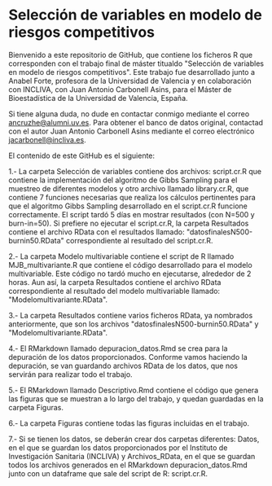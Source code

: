 # Selección de variables en modelo de riesgos competitivos

Bienvenido a este repositorio de GitHub, que contiene los ficheros R que corresponden con el trabajo final de máster titualdo "Selección de variables en modelo de riesgos competitivos". Este trabajo fue desarrollado junto a Anabel Forte, profesora de la Universidad de Valencia y en colaboración con INCLIVA, con Juan Antonio Carbonell Asins, para el Máster de Bioestadística de la Universidad de Valencia, España. 

Si tiene alguna duda, no dude en contactar conmigo mediante el correo ancruzhe@alumni.uv.es. Para obtener el banco de datos original, contactad con el autor Juan Antonio Carbonell Asins mediante el correo electrónico jacarbonell@incliva.es.

El contenido de este GitHub es el siguiente:

1.- La carpeta Selección de variables contiene dos archivos: script.cr.R que contiene la implementación del algoritmo de Gibbs Sampling para el muestreo de diferentes modelos y otro archivo llamado library.cr.R, que contiene 7 funciones necesarias que realiza los cálculos pertinentes para que el algoritmo Gibbs Sampling desarrollado en el script.cr.R funcione correctamente. El script tardó 5 días en mostrar resultados (con N=500 y burn-in=50). Si prefiere no ejecutar el script.cr.R, la carpeta Resultados contiene el archivo RData con el resultados llamado: "datosfinalesN500-burnin50.RData" correspondiente al resultado del script.cr.R.

2.- La carpeta Modelo multivariable contiene el script de R llamado MJB_multivariante.R que contiene el código desarrollado para el modelo multivariable. Este código no tardó mucho en ejecutarse, alrededor de 2 horas. Aun así, la carpeta Resultados contiene el archivo RData correspondiente al resultado del modelo multivariable llamado: "Modelomultivariante.RData".

3.- La carpeta Resultados contiene varios ficheros RData, ya nombrados anteriormente, que son los archivos "datosfinalesN500-burnin50.RData" y "Modelomultivariante.RData".

4.- El RMarkdown llamado depuracion_datos.Rmd se crea para la depuración de los datos proporcionados. Conforme vamos haciendo la depuración, se van guardando archivos RData de los datos, que nos servirán para realizar todo el trabajo. 

5.- El RMarkdown llamado Descriptivo.Rmd contiene el código que genera las figuras que se muestran a lo largo del trabajo, y quedan guardadas en la carpeta Figuras.

6.- La carpeta Figuras contiene todas las figuras incluidas en el trabajo.

7.- Si se tienen los datos, se deberán crear dos carpetas diferentes: Datos, en el que se guardan los datos proporcionados por el Instituto de Investigación Sanitaria (INCLIVA) y Archivos_RData, en el que se guardan todos los archivos generados en el RMarkdown depuracion_datos.Rmd junto con un dataframe que sale del script de R: script.cr.R.
